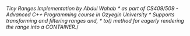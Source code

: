 *Tiny Ranges Implementation by Abdul Wahab
    * as part of CS409/509 - Advanced C++ Programming course in Ozyegin University
    * Supports transforming and filtering ranges and,
    * to<CONTAINER>() method for eagerly rendering the range into a CONTAINER.*/
